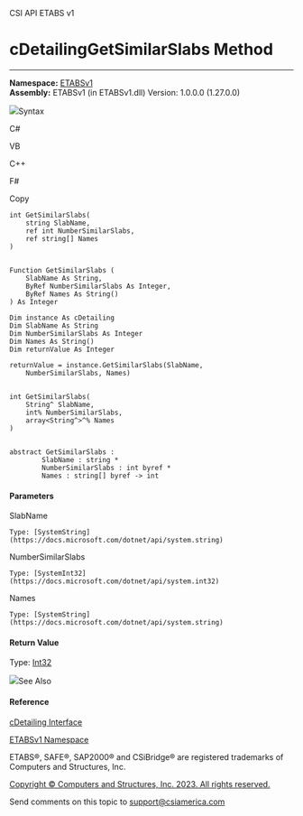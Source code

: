 ﻿

CSI API ETABS v1

# cDetailingGetSimilarSlabs Method  
  
---  
  
**Namespace:** [ETABSv1](2780f1b8-2033-5289-2298-1cdb2a7508d9.htm)  
**Assembly:** ETABSv1 (in ETABSv1.dll) Version: 1.0.0.0 (1.27.0.0)

![](../icons/SectionExpanded.png)Syntax

C#

VB

C++

F#

Copy

    
    
    int GetSimilarSlabs(
    	string SlabName,
    	ref int NumberSimilarSlabs,
    	ref string[] Names
    )
    
    
    Function GetSimilarSlabs ( 
    	SlabName As String,
    	ByRef NumberSimilarSlabs As Integer,
    	ByRef Names As String()
    ) As Integer
    
    Dim instance As cDetailing
    Dim SlabName As String
    Dim NumberSimilarSlabs As Integer
    Dim Names As String()
    Dim returnValue As Integer
    
    returnValue = instance.GetSimilarSlabs(SlabName, 
    	NumberSimilarSlabs, Names)
    
    
    int GetSimilarSlabs(
    	String^ SlabName, 
    	int% NumberSimilarSlabs, 
    	array<String^>^% Names
    )
    
    
    abstract GetSimilarSlabs : 
            SlabName : string * 
            NumberSimilarSlabs : int byref * 
            Names : string[] byref -> int 
    

#### Parameters

SlabName

    Type: [SystemString](https://docs.microsoft.com/dotnet/api/system.string)  

NumberSimilarSlabs

    Type: [SystemInt32](https://docs.microsoft.com/dotnet/api/system.int32)  

Names

    Type: [SystemString](https://docs.microsoft.com/dotnet/api/system.string)  

#### Return Value

Type: [Int32](https://docs.microsoft.com/dotnet/api/system.int32)

![](../icons/SectionExpanded.png)See Also

#### Reference

[cDetailing Interface](361a91e7-25b4-8a09-dff9-a6b292f4ba73.htm)

[ETABSv1 Namespace](2780f1b8-2033-5289-2298-1cdb2a7508d9.htm)

ETABS®, SAFE®, SAP2000® and CSiBridge® are registered trademarks of Computers
and Structures, Inc.  

[Copyright © Computers and Structures, Inc. 2023. All rights
reserved.](http://www.csiamerica.com)

Send comments on this topic to
[support@csiamerica.com](mailto:support%40csiamerica.com?Subject=CSI%20API%20ETABS%20v1)

